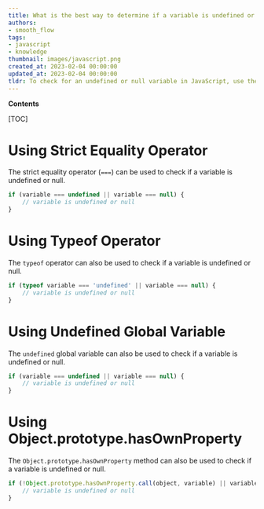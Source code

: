 ```yaml
---
title: What is the best way to determine if a variable is undefined or null in javascript?
authors:
- smooth_flow
tags:
- javascript
- knowledge
thumbnail: images/javascript.png
created_at: 2023-02-04 00:00:00
updated_at: 2023-02-04 00:00:00
tldr: To check for an undefined or null variable in JavaScript, use the comparison operator `===` to compare the variable to both `undefined` and `null`.
---
```


**Contents**

[TOC]

# Using Strict Equality Operator

The strict equality operator (`===`) can be used to check if a variable is undefined or null.

```javascript
if (variable === undefined || variable === null) {
    // variable is undefined or null
}
```

# Using Typeof Operator

The `typeof` operator can also be used to check if a variable is undefined or null.

```javascript
if (typeof variable === 'undefined' || variable === null) {
    // variable is undefined or null
}
```

# Using Undefined Global Variable

The `undefined` global variable can also be used to check if a variable is undefined or null.

```javascript
if (variable === undefined || variable === null) {
    // variable is undefined or null
}
```

# Using Object.prototype.hasOwnProperty

The `Object.prototype.hasOwnProperty` method can also be used to check if a variable is undefined or null.

```javascript
if (!Object.prototype.hasOwnProperty.call(object, variable) || variable === null) {
    // variable is undefined or null
}
```
